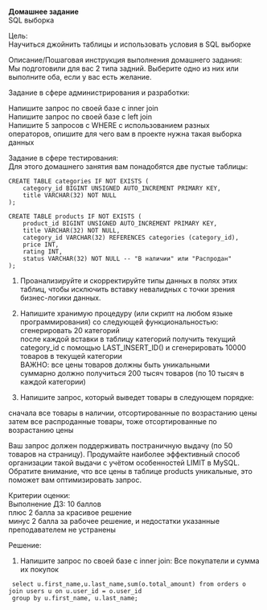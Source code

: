**Домашнее задание**  
SQL выборка  

Цель:  
Научиться джойнить таблицы и использовать условия в SQL выборке  


Описание/Пошаговая инструкция выполнения домашнего задания:  
Мы подготовили для вас 2 типа задний. Выберите одно из них или выполните оба, если у вас есть желание.  

Задание в сфере администрирования и разработки:  

Напишите запрос по своей базе с inner join  
Напишите запрос по своей базе с left join  
Напишите 5 запросов с WHERE с использованием разных  
операторов, опишите для чего вам в проекте нужна такая выборка данных  


Задание в сфере тестирования:    
Для этого домашнего занятия вам понадобятся две пустые таблицы:  
```
CREATE TABLE categories IF NOT EXISTS (
    category_id BIGINT UNSIGNED AUTO_INCREMENT PRIMARY KEY,
    title VARCHAR(32) NOT NULL
);
```
```
CREATE TABLE products IF NOT EXISTS (
    product_id BIGINT UNSIGNED AUTO_INCREMENT PRIMARY KEY,
    title VARCHAR(32) NOT NULL,
    category_id VARCHAR(32) REFERENCES categories (category_id),
    price INT,
    rating INT,
    status VARCHAR(32) NOT NULL -- "В наличии" или "Распродан"
);
```
1. Проанализируйте и скорректируйте типы данных в полях этих таблиц, чтобы исключить вставку невалидных с точки зрения бизнес-логики данных.  

2. Напишите хранимую процедуру (или скрипт на любом языке программирования) со следующей функциональностью:  
сгенерировать 20 категорий  
после каждой вставки в таблицу категорий получить текущий category_id с помощью LAST_INSERT_ID() и сгенерировать 10000 товаров в текущей категории  
ВАЖНО: все цены товаров должны быть уникальными  
суммарно должно получиться 200 тысяч товаров (по 10 тысяч в каждой категории)  

3. Напишите запрос, который выведет товары в следующем порядке:  

сначала все товары в наличии, отсортированные по возрастанию цены  
затем все распроданные товары, тоже отсортированные по возрастанию цены  

Ваш запрос должен поддерживать постраничную выдачу (по 50 товаров на страницу). Продумайте наиболее эффективный способ организации такой выдачи с учётом особенностей LIMIT в MySQL. Обратите внимание, что все цены в таблице products уникальные, это поможет вам оптимизировать запрос.  


Критерии оценки:  
Выполнение ДЗ: 10 баллов  
плюс 2 балла за красивое решение  
минус 2 балла за рабочее решение, и недостатки указанные преподавателем не устранены  

Решение:  
1. Напишите запрос по своей базе с inner join:
Все покупатели и сумма их покупок  
```
 select u.first_name,u.last_name,sum(o.total_amount) from orders o join users u on u.user_id = o.user_id
 group by u.first_name, u.last_name;
```




